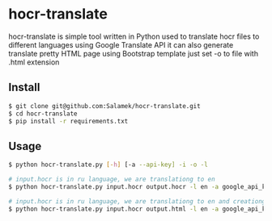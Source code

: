 # hocr-translate

hocr-translate is simple tool written in Python used to translate hocr files to different languages using Google Translate API
it can also generate translate pretty HTML page using Bootstrap template just set -o to file with .html extension

## Install

```bash
$ git clone git@github.com:Salamek/hocr-translate.git
$ cd hocr-translate
$ pip install -r requirements.txt
```

## Usage

```bash
$ python hocr-translate.py [-h] [-a --api-key] -i -o -l

# input.hocr is in ru language, we are translationg to en
$ python hocr-translate.py input.hocr output.hocr -l en -a google_api_key

# input.hocr is in ru language, we are translationg to en and creationg pretty HTML file
$ python hocr-translate.py input.hocr output.html -l en -a google_api_key

```


